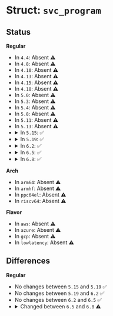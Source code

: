 # Struct: <code>svc_program</code>

## Status
<b>Regular</b>
<ul>
<li>
In <code>4.4</code>: Absent ⚠️
</li>
<li>
In <code>4.8</code>: Absent ⚠️
</li>
<li>
In <code>4.10</code>: Absent ⚠️
</li>
<li>
In <code>4.13</code>: Absent ⚠️
</li>
<li>
In <code>4.15</code>: Absent ⚠️
</li>
<li>
In <code>4.18</code>: Absent ⚠️
</li>
<li>
In <code>5.0</code>: Absent ⚠️
</li>
<li>
In <code>5.3</code>: Absent ⚠️
</li>
<li>
In <code>5.4</code>: Absent ⚠️
</li>
<li>
In <code>5.8</code>: Absent ⚠️
</li>
<li>
In <code>5.11</code>: Absent ⚠️
</li>
<li>
In <code>5.13</code>: Absent ⚠️
</li>
<li>
<details>
<summary>In <code>5.15</code>: ✅</summary>

```c
struct svc_program {
    struct svc_program *pg_next;
    u32 pg_prog;
    unsigned int pg_lovers;
    unsigned int pg_hivers;
    unsigned int pg_nvers;
    const struct svc_version **pg_vers;
    char *pg_name;
    char *pg_class;
    struct svc_stat *pg_stats;
    int (*pg_authenticate)(struct svc_rqst *);
    __be32 (*pg_init_request)(struct svc_rqst *, const struct svc_program *, struct svc_process_info *);
    int (*pg_rpcbind_set)(struct net *, const struct svc_program *, u32, int, short unsigned int, short unsigned int);
};
```
</details>
</li>
<li>
<details>
<summary>In <code>5.19</code>: ✅</summary>

```c
struct svc_program {
    struct svc_program *pg_next;
    u32 pg_prog;
    unsigned int pg_lovers;
    unsigned int pg_hivers;
    unsigned int pg_nvers;
    const struct svc_version **pg_vers;
    char *pg_name;
    char *pg_class;
    struct svc_stat *pg_stats;
    int (*pg_authenticate)(struct svc_rqst *);
    __be32 (*pg_init_request)(struct svc_rqst *, const struct svc_program *, struct svc_process_info *);
    int (*pg_rpcbind_set)(struct net *, const struct svc_program *, u32, int, short unsigned int, short unsigned int);
};
```
</details>
</li>
<li>
<details>
<summary>In <code>6.2</code>: ✅</summary>

```c
struct svc_program {
    struct svc_program *pg_next;
    u32 pg_prog;
    unsigned int pg_lovers;
    unsigned int pg_hivers;
    unsigned int pg_nvers;
    const struct svc_version **pg_vers;
    char *pg_name;
    char *pg_class;
    struct svc_stat *pg_stats;
    int (*pg_authenticate)(struct svc_rqst *);
    __be32 (*pg_init_request)(struct svc_rqst *, const struct svc_program *, struct svc_process_info *);
    int (*pg_rpcbind_set)(struct net *, const struct svc_program *, u32, int, short unsigned int, short unsigned int);
};
```
</details>
</li>
<li>
<details>
<summary>In <code>6.5</code>: ✅</summary>

```c
struct svc_program {
    struct svc_program *pg_next;
    u32 pg_prog;
    unsigned int pg_lovers;
    unsigned int pg_hivers;
    unsigned int pg_nvers;
    const struct svc_version **pg_vers;
    char *pg_name;
    char *pg_class;
    struct svc_stat *pg_stats;
    int (*pg_authenticate)(struct svc_rqst *);
    __be32 (*pg_init_request)(struct svc_rqst *, const struct svc_program *, struct svc_process_info *);
    int (*pg_rpcbind_set)(struct net *, const struct svc_program *, u32, int, short unsigned int, short unsigned int);
};
```
</details>
</li>
<li>
<details>
<summary>In <code>6.8</code>: ✅</summary>

```c
struct svc_program {
    struct svc_program *pg_next;
    u32 pg_prog;
    unsigned int pg_lovers;
    unsigned int pg_hivers;
    unsigned int pg_nvers;
    const struct svc_version **pg_vers;
    char *pg_name;
    char *pg_class;
    struct svc_stat *pg_stats;
    enum svc_auth_status (*pg_authenticate)(struct svc_rqst *);
    __be32 (*pg_init_request)(struct svc_rqst *, const struct svc_program *, struct svc_process_info *);
    int (*pg_rpcbind_set)(struct net *, const struct svc_program *, u32, int, short unsigned int, short unsigned int);
};
```
</details>
</li>
</ul>
<b>Arch</b>
<ul>
<li>
In <code>arm64</code>: Absent ⚠️
</li>
<li>
In <code>armhf</code>: Absent ⚠️
</li>
<li>
In <code>ppc64el</code>: Absent ⚠️
</li>
<li>
In <code>riscv64</code>: Absent ⚠️
</li>
</ul>
<b>Flavor</b>
<ul>
<li>
In <code>aws</code>: Absent ⚠️
</li>
<li>
In <code>azure</code>: Absent ⚠️
</li>
<li>
In <code>gcp</code>: Absent ⚠️
</li>
<li>
In <code>lowlatency</code>: Absent ⚠️
</li>
</ul>

## Differences
<b>Regular</b>
<ul>
<li>
No changes between <code>5.15</code> and <code>5.19</code> ✅
</li>
<li>
No changes between <code>5.19</code> and <code>6.2</code> ✅
</li>
<li>
No changes between <code>6.2</code> and <code>6.5</code> ✅
</li>
<li>
<details>
<summary>Changed between <code>6.5</code> and <code>6.8</code> ⚠️</summary>
<ul>
<li>
<b>Field type changed. </b>
<code>int (*pg_authenticate)(struct svc_rqst *)</code> ➡️ <code>enum svc_auth_status (*pg_authenticate)(struct svc_rqst *)</code>
</li>
</ul>
</details>
</li>
</ul>
